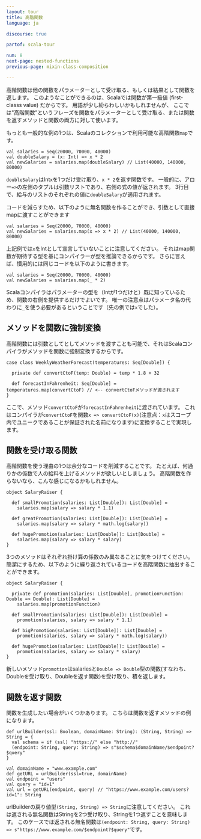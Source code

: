 ```yaml
---
layout: tour
title: 高階関数
language: ja

discourse: true

partof: scala-tour

num: 8
next-page: nested-functions
previous-page: mixin-class-composition

---
```


高階関数は他の関数をパラメーターとして受け取る、もしくは結果として関数を返します。
このようなことができるのは、Scalaでは関数が第一級値 (first-classs value) だからです。
用語が少し紛らわしいかもしれませんが、
ここでは"高階関数"というフレーズを関数をパラメーターとして受け取る、または関数を返すメソッドと関数の両方に対して使います。

もっとも一般的な例の1つは、Scalaのコレクションで利用可能な高階関数`map`です。
```tut
val salaries = Seq(20000, 70000, 40000)
val doubleSalary = (x: Int) => x * 2
val newSalaries = salaries.map(doubleSalary) // List(40000, 140000, 80000)
```
`doubleSalary`はInt`x`を1つだけ受け取り、`x * 2`を返す関数です。
一般的に、アロー`=>`の左側のタプルは引数リストであり、右側の式の値が返されます。
3行目で、給与のリストのそれぞれの値に`doubleSalary`が適用されます。

コードを減らすため、以下のように無名関数を作ることができ、引数として直接mapに渡すことができます
```
val salaries = Seq(20000, 70000, 40000)
val newSalaries = salaries.map(x => x * 2) // List(40000, 140000, 80000)
```
上記例では`x`をIntとして宣言していないことに注意してください。
それはmap関数が期待する型を基にコンパイラーが型を推論できるからです。
さらに言えば、慣用的には同じコードを以下のように書きます。

```tut
val salaries = Seq(20000, 70000, 40000)
val newSalaries = salaries.map(_ * 2)
```
Scalaコンパイラはパラメーターの型を（Intが1つだけと）既に知っているため、関数の右側を提供するだけでよいです。
唯一の注意点はパラメータ名の代わりに`_`を使う必要があるということです（先の例では`x`でした）。

## メソッドを関数に強制変換
高階関数には引数としてとしてメソッドを渡すことも可能で、それはScalaコンパイラがメソッドを関数に強制変換するからです。
```
case class WeeklyWeatherForecast(temperatures: Seq[Double]) {

  private def convertCtoF(temp: Double) = temp * 1.8 + 32

  def forecastInFahrenheit: Seq[Double] = temperatures.map(convertCtoF) // <-- convertCtoFメソッドが渡されます
}
```
ここで、メソッド`convertCtoF`が`forecastInFahrenheit`に渡されています。
これはコンパイラが`convertCtoF`を関数`x => convertCtoF(x)`(注意点：`x`はスコープ内でユニークであることが保証された名前になります)に変換することで実現します。

## 関数を受け取る関数
高階関数を使う理由の1つは余分なコードを削減することです。
たとえば、何通りかの係数で人の給料を上げるメソッドが欲しいとしましょう。
高階関数を作らないなら、こんな感じになるかもしれません。

```tut
object SalaryRaiser {

  def smallPromotion(salaries: List[Double]): List[Double] =
    salaries.map(salary => salary * 1.1)

  def greatPromotion(salaries: List[Double]): List[Double] =
    salaries.map(salary => salary * math.log(salary))

  def hugePromotion(salaries: List[Double]): List[Double] =
    salaries.map(salary => salary * salary)
}
```

3つのメソッドはそれぞれ掛け算の係数のみ異なることに気をつけてください。
簡潔にするため、以下のように繰り返されているコードを高階関数に抽出することができます。

```tut
object SalaryRaiser {

  private def promotion(salaries: List[Double], promotionFunction: Double => Double): List[Double] =
    salaries.map(promotionFunction)

  def smallPromotion(salaries: List[Double]): List[Double] =
    promotion(salaries, salary => salary * 1.1)

  def bigPromotion(salaries: List[Double]): List[Double] =
    promotion(salaries, salary => salary * math.log(salary))

  def hugePromotion(salaries: List[Double]): List[Double] =
    promotion(salaries, salary => salary * salary)
}
```
新しいメソッド`promotion`はsalariesと`Double => Double`型の関数(すなわち、Doubleを受け取り、Doubleを返す関数)を受け取り、積を返します。

## 関数を返す関数

関数を生成したい場合がいくつかあります。
こちらは関数を返すメソッドの例になります。

```tut
def urlBuilder(ssl: Boolean, domainName: String): (String, String) => String = {
  val schema = if (ssl) "https://" else "http://"
  (endpoint: String, query: String) => s"$schema$domainName/$endpoint?$query"
}

val domainName = "www.example.com"
def getURL = urlBuilder(ssl=true, domainName)
val endpoint = "users"
val query = "id=1"
val url = getURL(endpoint, query) // "https://www.example.com/users?id=1": String
```

urlBuilderの戻り値型`(String, String) => String`に注意してください。
これは返される無名関数はStringを2つ受け取り、Stringを1つ返すことを意味します。
このケースでは返される無名関数は`(endpoint: String, query: String) => s"https://www.example.com/$endpoint?$query"`です。
